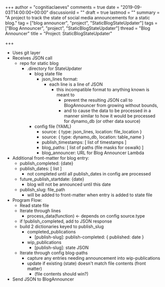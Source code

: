 +++
author = "cognitiaclaeves"
comments = true
date = "2019-09-03T14:00:00+00:00"
discussionId = ""
draft = true
lastmod = ""
summary = "A project to track the state of social media announcements for a static blog."
tag = ["blog announcer", "project", "StaticBlogStateUpdater"]
tags = ["Blog Announcer", "project", "StaticBlogStateUpdater"]
thread = "Blog Announcer"
title = "Project: StaticBlogStateUpdater"

+++
* Uses git layer
* Receives JSON call
  * repo for static blog
    * .directory for StateUpdater
      * blog state file
        * json_lines format:
          * each line is a line of JSON
            * this incompatible format to anything known is meant to
              * prevent the resulting JSON call to BlogAnnouncer from growing without bounds,
              * and to cause the data to be processed in a manner similar to how it would be processed for dynamo_db (or other data source)
      * config file (YAML)
        * source: { type: json_lines, location: file_location }
        * source: { type: dynamo_db, location: table_name }
        * publish_timestamps: \[ list of timestamps \]
        * blog_paths: \[ list of paths (file masks for oswalk) \]
        * blog_announcer: URL for Blog Announcer Lambda
* Additional front-matter for blog entry:
  * publish_completed: {date}
  * publish_dates: \[ list \]
    * not completed until all publish_dates in config are processed
  * future_publish_startdate: {date}
    * blog will not be announced until this date
  * publish_slug: file_path
    * will be added to front-matter when entry is added to state file
* Program Flow:
  * Read state file
  * Iterate through lines
    * process_data(function) <- depends on config source.type
  * if !publish_completed, add to JSON response
  * build 2 dictionaries keyed to publish_slug
    * completed_publications
      * \[publish-slug\]: publish-completed: { published: date }
    * wip_publications
      * \[publish-slug\]: state JSON
  * Iterate through config blog-paths
    * capture any entries needing announcement into wip-publications
    * update if existing (state) doesn't match file contents (front matter)
      * (file contents should win?)
* Send JSON to BlogAnnouncer